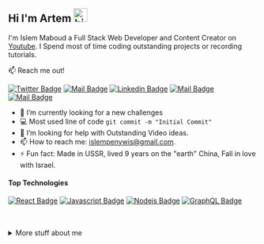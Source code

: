 ## Hi I'm Artem <img src="https://user-images.githubusercontent.com/1303154/88677602-1635ba80-d120-11ea-84d8-d263ba5fc3c0.gif" width="28px" alt="hi">

I'm Islem Maboud a Full Stack Web Developer and Content Creator on [Youtube](https://youtube.com/coderone). I Spend most of time coding outstanding projects or recording tutorials.

:mailbox: Reach me out!

[![Twitter Badge](https://img.shields.io/badge/-@ARTcodeSH-1ca0f1?style=flat&labelColor=1ca0f1&logo=twitter&logoColor=white&link=https://twitter.com/artcodesh)](https://twitter.com/artcodesh) [![Mail Badge](https://img.shields.io/badge/-ARTcodeSH-e74c3c?style=flat&labelColor=e74c3c&logo=youtube&logoColor=white)](https://www.youtube.com/channel/UCHaFw66YuH5uOYzMVQhg-Pw/featured) [![Linkedin Badge](https://img.shields.io/badge/-ArtemShevelev-0e76a8?style=flat&labelColor=0e76a8&logo=linkedin&logoColor=white)](https://www.linkedin.com/in/artem6evelev/) [![Mail Badge](https://img.shields.io/badge/-@ARTcodeSH-e84393?style=flat&labelColor=e84393&logo=instagram&logoColor=white)](https://www.instagram.com/artcodesh/) [![Mail Badge](https://img.shields.io/badge/-ArtemShevelev-c0392b?style=flat&labelColor=c0392b&logo=gmail&logoColor=white)](mailto:artem6evelev92@gmail.com)

<!-- TODO: Add last video link -->

- 🔭 I’m currently looking for a new challenges
- :computer: Most used line of code `git commit -m "Initial Commit"`
- 🤔 I’m looking for help with Outstanding Video ideas.
- 📫 How to reach me: islempenywis@gmail.com.
- ⚡ Fun fact: Made in USSR, lived 9 years on the "earth" China, Fall in love with Israel.

#### Top Technologies

<!-- TODO: Make technologies links takes you to repositories -->

[![React Badge](https://img.shields.io/badge/-React-61DBFB?style=for-the-badge&labelColor=black&logo=react&logoColor=61DBFB)](#) [![Javascript Badge](https://img.shields.io/badge/-Javascript-F0DB4F?style=for-the-badge&labelColor=black&logo=javascript&logoColor=F0DB4F)](#) [![Nodejs Badge](https://img.shields.io/badge/-Nodejs-3C873A?style=for-the-badge&labelColor=black&logo=node.js&logoColor=3C873A)](#) [![GraphQL Badge](https://img.shields.io/badge/-GraphQl-e535ab?style=for-the-badge&labelColor=black&logo=node.js&logoColor=e535ab)](#)

<br />
<br />

<details>
<summary>
  More stuff about me
</summary>

<br >

I love sharing knowledge and putting tutorials, courses and posts together for helping other developers, and tjat's why CoderOne Youtube Channel exists!

#### What is ARTcodeSH?

CoderOne is a youtube channel for learning Web/Mobile development, coding and design. Including new technologies and frameworks and anything really related to development world.

#### Github Stats

![Ipenywis's github stats](https://github-readme-stats.vercel.app/api?username=Artem6evelev&count_private=true&theme=tokyonight&hide=contribs,prs)

</details>


